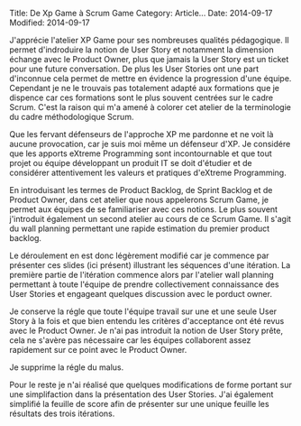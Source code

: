Title: De Xp Game à Scrum Game
Category: Article...
Date: 2014-09-17
Modified: 2014-09-17

J'apprécie l'atelier XP Game pour ses nombreuses qualités pédagogique. Il
permet d'indroduire la notion de User Story et notamment la dimension échange
avec le Product Owner, plus que jamais la User Story est un ticket pour une
future conversation. De plus les User Stories ont une part d'inconnue cela
permet de mettre en évidence la progression d'une équipe. Cependant je ne le
trouvais pas totalement adapté aux formations que je dispence car ces
formations sont le plus souvent centrées sur le cadre Scrum. C'est la raison
qui m'a amené à colorer cet atelier de la terminologie du cadre méthodologique
Scrum.

Que les fervant défenseurs de l'approche XP me pardonne et ne voit là aucune
provocation, car je suis moi même un défenseur d'XP. Je considére que les
apports eXtreme Programming sont incontournable et que tout projet ou équipe
développant un produit IT se doit d'étudier et de considérer attentivement les
valeurs et pratiques d'eXtreme Programming.

En introduisant les termes de Product Backlog, de Sprint Backlog et de Product
Owner, dans cet atelier que nous appelerons Scrum Game, je permet aux
équipes de se familiariser avec ces notions. Le plus souvent j'introduit
également un second atelier au cours de ce Scrum Game. Il s'agit du wall
planning permettant une rapide estimation du premier product backlog.

Le déroulement en est donc légèrement modifié car je commence par présenter
ces slides (ici présent) illustrant les séquences d'une itération. La première
partie de l'itération commence alors par l'atelier wall planning permettant à
toute l'équipe de prendre collectivement connaissance des User Stories et
engageant quelques discussion avec le porduct owner.

Je conserve la régle que toute l'équipe travail sur une et une seule User
Story à la fois et que bien entendu les critères d'acceptance ont été revus
avec le Product Owner. Je n'ai pas introduit la notion de User Story prête,
cela ne s'avère pas nécessaire car les équipes collaborent assez rapidement
sur ce point avec le Product Owner.

Je supprime la régle du malus. 

Pour le reste je n'ai réalisé que quelques modifications de forme portant sur
une simplifaction dans la présentation des User Stories. J'ai également
simplifié la feuille de score afin de présenter sur une unique feuille les
résultats des trois itérations.

